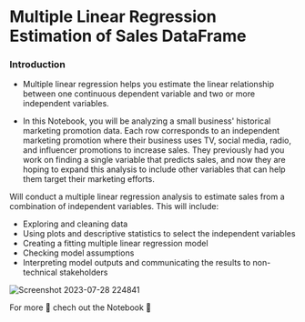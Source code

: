 # Multiple Linear Regression Estimation of Sales DataFrame

### Introduction

*  Multiple linear regression helps you estimate the linear relationship between one continuous dependent variable and two or more independent variables.

*  In this Notebook, you will be analyzing a small business' historical marketing promotion data. Each row corresponds to an independent marketing promotion where their business uses TV, social media, radio, and influencer promotions to increase sales. They previously had you work on finding a single variable that predicts sales, and now they are hoping to expand this analysis to include other variables that can help them target their marketing efforts.

Will conduct a multiple linear regression analysis to estimate sales from a combination of independent variables. This will include:

*  Exploring and cleaning data
*  Using plots and descriptive statistics to select the independent variables
*  Creating a fitting multiple linear regression model
*  Checking model assumptions
*  Interpreting model outputs and communicating the results to non-technical stakeholders


  ![Screenshot 2023-07-28 224841](https://github.com/sagarv2522/multiple-linear-regression-estimation-sales/assets/109810639/4690ead6-ae1e-412f-a3f1-a7ecb70f8a2c)

  For more 🔗 chech out the Notebook 📓
